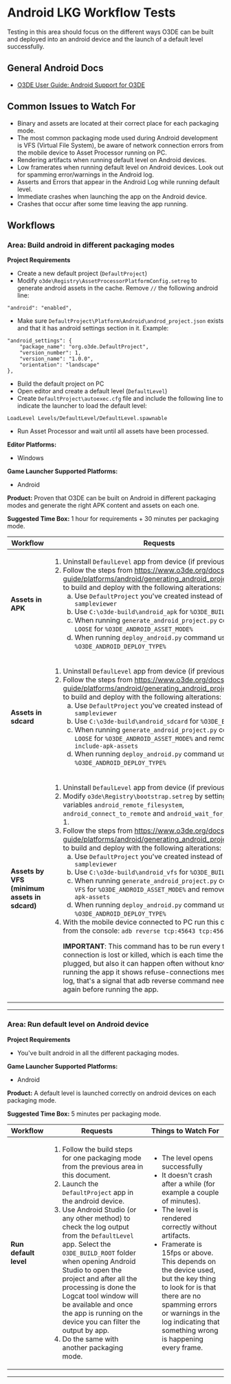 # Android LKG Workflow Tests

Testing in this area should focus on the different ways O3DE can be built and deployed into an android device and the launch of a default level successfully.

## General Android Docs
* [O3DE User Guide: Android Support for O3DE](https://www.o3de.org/docs/user-guide/platforms/android/)

## Common Issues to Watch For

- Binary and assets are located at their correct place for each packaging mode.
- The most common packaging mode used during Android development is VFS (Virtual File System), be aware of network connection errors from the mobile device to Asset Processor running on PC.
- Rendering artifacts when running default level on Android devices.
- Low framerates when running default level on Android devices. Look out for spamming error/warnings in the Android log.
- Asserts and Errors that appear in the Android Log while running default level.
- Immediate crashes when launching the app on the Android device.
- Crashes that occur after some time leaving the app running.

## Workflows

### Area: Build android in different packaging modes

**Project Requirements**
* Create a new default project (`DefaultProject`)
* Modify `o3de\Registry\AssetProcessorPlatformConfig.setreg` to generate android assets in the cache. Remove `//` the following android line:
````
"android": "enabled",
````
* Make sure `DefaultProject\Platform\Android\androd_project.json` exists and that it has android settings section in it. Example:
````
"android_settings": {
    "package_name": "org.o3de.DefaultProject",
    "version_number": 1,
    "version_name": "1.0.0",
    "orientation": "landscape"
},
````
* Build the default project on PC
* Open editor and create a default level (`DefaultLevel`)
* Create `DefaultProject\autoexec.cfg` file and include the following line to indicate the launcher to load the default level:
````
LoadLevel Levels/DefaultLevel/DefaultLevel.spawnable
````
* Run Asset Processor and wait until all assets have been processed.

**Editor Platforms:**
* Windows

**Game Launcher Supported Platforms:**
* Android

**Product:** Proven that O3DE can be built on Android in different packaging modes and generate the right APK content and assets on each one.

**Suggested Time Box:** 1 hour for requirements + 30 minutes per packaging mode.

| Workflow                      | Requests                                                                                                                                                                                                                       | Things to Watch For                                                                                                                                                                                                                                                 |
|-------------------------------|--------------------------------------------------------------------------------------------------------------------------------------------------------------------------------------------------------------------------------|---------------------------------------------------------------------------------------------------------------------------------------------------------------------------------------------------------------------------------------------------------------------|
| **Assets in APK**   | <ol><li>Uninstall `DefaulLevel` app from device (if previously installed).</li><li>Follow the steps from https://www.o3de.org/docs/user-guide/platforms/android/generating_android_project_windows/ to build and deploy with the following alterations:<ol type="a"><li>Use `DefaultProject` you've created instead of `o3de-atom-sampleviewer`</li><li>Use `C:\o3de-build\android_apk` for `%O3DE_BUILD_ROOT%`</li><li>When running `generate_android_project.py` command use `LOOSE` for `%O3DE_ANDROID_ASSET_MODE%`</li><li>When running `deploy_android.py` command use `APK` for `%O3DE_ANDROID_DEPLOY_TYPE%`</li></ol></ol> | <ul><li>Binaries will be inside the android APK package. Unzip `O3DE_BUILD_ROOT/app/build/outputs/apk/profile/app-profile.apk` and verify `lib\arm64-v8a` folder contains `.so`.</li><li>Assets will be inside the android APK package. Unzip `O3DE_BUILD_ROOT/app/build/outputs/apk/profile/app-profile.apk` and verify `assets` folder contains all the assets from `DefaultLevel\Cache\android`.</li><li>Execution's log and user folder will be generated in device's sdcard (`/sdcard/Android/data/com.o3de.DefaultProject/files/user/`).</li></ul> |
| **Assets in sdcard**   | <ol><li>Uninstall `DefaulLevel` app from device (if previously installed).</li><li>Follow the steps from https://www.o3de.org/docs/user-guide/platforms/android/generating_android_project_windows/ to build and deploy with the following alterations:<ol type="a"><li>Use `DefaultProject` you've created instead of `o3de-atom-sampleviewer`</li><li>Use `C:\o3de-build\android_sdcard` for `%O3DE_BUILD_ROOT%`</li><li>When running `generate_android_project.py` command use `LOOSE` for `%O3DE_ANDROID_ASSET_MODE%` and remove `--include-apk-assets`</li><li>When running `deploy_android.py` command use `BOTH` for `%O3DE_ANDROID_DEPLOY_TYPE%`</li></ol></ol> | <ul><li>Binaries will be inside the android APK package. Unzip `O3DE_BUILD_ROOT/app/build/outputs/apk/profile/app-profile.apk` and verify `lib\arm64-v8a` folder contains `.so`.</li><li>Assets will be inside the device's sdcard (not in the APK package). Go to `/sdcard/Android/data/com.o3de.DefaultProject/files` and verify it contains all the assets from `DefaultLevel\Cache\android`.</li><li>Execution's log and user folder will be generated in device's sdcard (`/sdcard/Android/data/com.o3de.DefaultProject/files/user/`).</li></ul> |
| **Assets by VFS (minimum assets in sdcard)**   | <ol><li>Uninstall `DefaulLevel` app from device (if previously installed).</li><li>Modify `o3de\Registry\bootstrap.setreg` by setting the variables `android_remote_filesystem`, `android_connect_to_remote` and `android_wait_for_connect` to 1.</li><li>Follow the steps from https://www.o3de.org/docs/user-guide/platforms/android/generating_android_project_windows/ to build and deploy with the following alterations:<ol type="a"><li>Use `DefaultProject` you've created instead of `o3de-atom-sampleviewer`</li><li>Use `C:\o3de-build\android_vfs` for `%O3DE_BUILD_ROOT%`</li><li>When running `generate_android_project.py` command use `VFS` for `%O3DE_ANDROID_ASSET_MODE%` and remove `--include-apk-assets`</li><li>When running `deploy_android.py` command use `BOTH` for `%O3DE_ANDROID_DEPLOY_TYPE%`</li></ol><li>With the mobile device connected to PC run this command from the console: `adb reverse tcp:45643 tcp:45643` <p>**IMPORTANT**: This command has to be run every time the adb connection is lost or killed, which is each time the cable is plugged, but also it can happen often without knowing. If when running the app it shows refuse-connections messages in the log, that's a signal that adb reverse command needs to be run again before running the app.</p></li></ol> | <ul><li>Binaries will be inside the android APK package. Unzip `O3DE_BUILD_ROOT/app/build/outputs/apk/profile/app-profile.apk` and verify `lib\arm64-v8a` folder contains `.so`.</li><li>Minimum assets necessary to launch the app will be inside the device's sdcard (not in the APK package). Go to `/sdcard/Android/data/com.o3de.DefaultProject/files` to check they are there. Minimum assets are:<ol type="a"><li>`engine.json` file.</li><li>Bootstrap `.setreg` files.</li><li>Config files inside `config` folder.</li></ol></li><li>All the assets will be obtained via network connecting to the PC and read from `DefaultProject/Cache/android/`.</li><li>Execution's log and user folder will be generated in PC (`DefaultProject/user/`).</li></ul> |
---

### Area: Run default level on Android device

**Project Requirements**
* You've built android in all the different packaging modes.

**Game Launcher Supported Platforms:**
* Android

**Product:** A default level is launched correctly on android devices on each packaging mode.

**Suggested Time Box:** 5 minutes per packaging mode.

| Workflow                      | Requests                                                                                                                                                                                                                       | Things to Watch For                                                                                                                                                                                                                                                 |
|-------------------------------|--------------------------------------------------------------------------------------------------------------------------------------------------------------------------------------------------------------------------------|---------------------------------------------------------------------------------------------------------------------------------------------------------------------------------------------------------------------------------------------------------------------|
| **Run default level** | <ol><li>Follow the build steps for one packaging mode from the previous area in this document.</li><li>Launch the `DefaultProject` app in the android device.</li><li>Use Android Studio (or any other method) to check the log output from the `DefaultLevel` app. Select the `O3DE_BUILD_ROOT` folder when opening Android Studio to open the project and after all the processing is done the Logcat tool window will be available and once the app is running on the device you can filter the output by app.</li><li>Do the same with another packaging mode.</li></ol> | <ul><li>The level opens successfully</li><li>It doesn't crash after a while (for example a couple of minutes).</li><li> The level is rendered correctly without artifacts.</li><li>Framerate is 15fps or above. This depends on the device used, but the key thing to look for is that there are no spamming errors or warnings in the log indicating that something wrong is happening every frame.</li></ul> |
---
